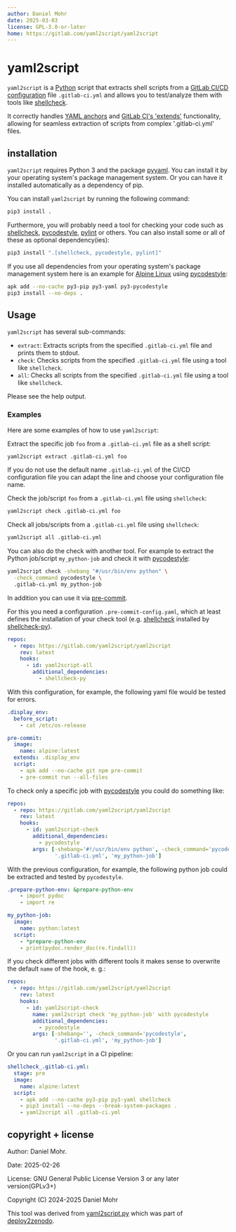 ```yaml
---
author: Daniel Mohr
date: 2025-03-03
license: GPL-3.0-or-later
home: https://gitlab.com/yaml2script/yaml2script
---
```


# yaml2script

`yaml2script` is a [Python](https://www.python.org/) script that
extracts shell scripts from a
[GitLab CI/CD configuration](https://docs.gitlab.com/development/cicd/)
file `.gitlab-ci.yml` and allows you to test/analyze them with tools like
[shellcheck](https://www.shellcheck.net/).

It correctly handles [YAML anchors](https://docs.gitlab.com/ci/yaml/yaml_optimization/#yaml-anchors-for-scripts)
and [GitLab CI's 'extends'](https://docs.gitlab.com/ci/yaml/#extends)
functionality,
allowing for seamless extraction of scripts from complex '.gitlab-ci.yml'
files.

## installation

`yaml2script` requires Python 3 and the package [pyyaml](https://pyyaml.org/).
You can install it by your operating system's package management system.
Or you can have it installed automatically as a dependency of pip.

You can install `yaml2script` by running the following command:

```sh
pip3 install .
```

Furthermore, you will probably need a tool for checking your code such as
[shellcheck](https://www.shellcheck.net/),
[pycodestyle](https://pycodestyle.pycqa.org/en/latest/),
[pylint](https://github.com/pylint-dev/pylint)
or others.
You can also install some or all of these as optional dependency(ies):

```sh
pip3 install ".[shellcheck, pycodestyle, pylint]"
```

If you use all dependencies from your operating system's package management
system here is an example for [Alpine Linux](https://alpinelinux.org/) using
[pycodestyle](https://pycodestyle.pycqa.org/en/latest/):

```sh
apk add --no-cache py3-pip py3-yaml py3-pycodestyle
pip3 install --no-deps .
```

## Usage

`yaml2script` has several sub-commands:

* `extract`: Extracts scripts from the specified `.gitlab-ci.yml` file
             and prints them to stdout.
* `check`: Checks scripts from the specified `.gitlab-ci.yml` file
           using a tool like `shellcheck`.
* `all`: Checks all scripts from the specified `.gitlab-ci.yml` file
         using a tool like `shellcheck`.

Please see the help output.

### Examples

Here are some examples of how to use `yaml2script`:

Extract the specific job `foo` from a `.gitlab-ci.yml` file as a shell script:

```sh
yaml2script extract .gitlab-ci.yml foo
```

If you do not use the default name `.gitlab-ci.yml` of the
CI/CD configuration file you can adapt the line and choose your
configuration file name.

Check the job/script `foo` from a `.gitlab-ci.yml` file using `shellcheck`:

```sh
yaml2script check .gitlab-ci.yml foo
```

Check all jobs/scripts from a `.gitlab-ci.yml` file using `shellcheck`:

```sh
yaml2script all .gitlab-ci.yml
```

You can also do the check with another tool. For example to extract the Python
job/script `my_python-job` and check it with
[pycodestyle](https://pycodestyle.pycqa.org/en/latest/):

```sh
yaml2script check -shebang "#/usr/bin/env python" \
  -check_command pycodestyle \
  .gitlab-ci.yml my_python-job
```

In addition you can use it via [pre-commit](https://pre-commit.com/).

For this you need a configuration `.pre-commit-config.yaml`, which at least
defines the installation of your check tool
(e.g. [shellcheck](https://www.shellcheck.net/) installed by
[shellcheck-py](https://github.com/shellcheck-py/shellcheck-py)).

```yaml
repos:
  - repo: https://gitlab.com/yaml2script/yaml2script
    rev: latest
    hooks:
      - id: yaml2script-all
        additional_dependencies:
          - shellcheck-py
```

With this configuration, for example, the following yaml file would be tested
for errors.

```yaml
.display_env:
  before_script:
    - cat /etc/os-release

pre-commit:
  image:
    name: alpine:latest
  extends: .display_env
  script:
    - apk add --no-cache git npm pre-commit
    - pre-commit run --all-files
```

To check only a specific job with
[pycodestyle](https://pycodestyle.pycqa.org/en/latest/) you could do something
like:

```yaml
repos:
  - repo: https://gitlab.com/yaml2script/yaml2script
    rev: latest
    hooks:
      - id: yaml2script-check
        additional_dependencies:
          - pycodestyle
        args: [-shebang='#!/usr/bin/env python', -check_command='pycodestyle',
               '.gitlab-ci.yml', 'my_python-job']
```

With the previous configuration, for example, the following python job could
be extracted and tested by `pycodestyle`.

```yaml
.prepare-python-env: &prepare-python-env
    - import pydoc
    - import re

my_python-job:
  image:
    name: python:latest
  script:
    - *prepare-python-env
    - print(pydoc.render_doc(re.findall))
```

If you check different jobs with different tools it makes sense to
overwrite the default `name` of the hook, e. g.:

```yaml
repos:
  - repo: https://gitlab.com/yaml2script/yaml2script
    rev: latest
    hooks:
      - id: yaml2script-check
        name: yaml2script check 'my_python-job' with pycodestyle
        additional_dependencies:
          - pycodestyle
        args: [-shebang='', -check_command='pycodestyle',
               '.gitlab-ci.yml', 'my_python-job']
```

Or you can run `yaml2script` in a CI pipeline:

```yaml
shellcheck_.gitlab-ci.yml:
  stage: pre
  image:
    name: alpine:latest
  script:
    - apk add --no-cache py3-pip py3-yaml shellcheck
    - pip3 install --no-deps --break-system-packages .
    - yaml2script all .gitlab-ci.yml
```

## copyright + license

Author: Daniel Mohr.

Date: 2025-02-26

License: GNU General Public License Version 3 or any later version(GPLv3+)

Copyright (C) 2024-2025 Daniel Mohr

This tool was derived from
[yaml2script.py](https://gitlab.com/deploy2zenodo/deploy2zenodo/-/blob/3c9b1eb502ace2fe0cf045e7c6632a2eb4b97bb5/yaml2script.py)
which was part of [deploy2zenodo](https://doi.org/10.5281/zenodo.10112959).
